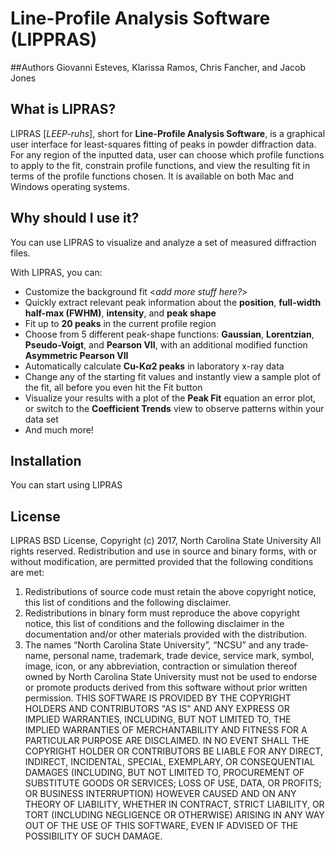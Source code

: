 # Line-Profile Analysis Software (LIPPRAS)

##Authors
Giovanni Esteves, Klarissa Ramos, Chris Fancher, and Jacob Jones

## What is LIPRAS?
LIPRAS [*LEEP-ruhs*], short for **Line-Profile Analysis Software**, is a graphical user interface for least-squares fitting of peaks in powder diffraction data. For any region of the inputted data, user can choose which profile functions to apply to the fit, constrain profile functions, and view the resulting fit in terms of the profile functions chosen. It is available on both Mac and Windows operating systems.

## Why should I use it?
You can use LIPRAS to visualize and analyze a set of measured diffraction files. 

With LIPRAS, you can:

* Customize the background fit <*add more stuff here?*> 
* Quickly extract relevant peak information about the **position**, **full-width half-max (FWHM)**, **intensity**, and **peak shape**
* Fit up to **20 peaks** in the current profile region
* Choose from 5 different peak-shape functions: **Gaussian**, **Lorentzian**, **Pseudo-Voigt**, and **Pearson VII**, with an additional modified function **Asymmetric Pearson VII**
* Automatically calculate **Cu-K$\alpha$2 peaks** in laboratory x-ray data
* Change any of the starting fit values and instantly view a sample plot of the fit, all before you even hit the Fit button
* Visualize your results with a plot of the **Peak Fit** equation an error plot, or switch to the **Coefficient Trends** view to observe patterns within your data set
* And much more!


## Installation
You can start using LIPRAS  


## License
LIPRAS BSD License,
Copyright (c) 2017, North Carolina State University
All rights reserved.
Redistribution and use in source and binary forms, with or without modification, are permitted provided
that the following conditions are met:

1. Redistributions of source code must retain the above copyright notice, this list of conditions and the
following disclaimer.
2. Redistributions in binary form must reproduce the above copyright notice, this list of conditions and
the following disclaimer in the documentation and/or other materials provided with the distribution.
3. The names “North Carolina State University”, “NCSU” and any trade‐name, personal name,
trademark, trade device, service mark, symbol, image, icon, or any abbreviation, contraction or
simulation thereof owned by North Carolina State University must not be used to endorse or promote
products derived from this software without prior written permission.
THIS SOFTWARE IS PROVIDED BY THE COPYRIGHT HOLDERS AND CONTRIBUTORS "AS IS" AND ANY
EXPRESS OR IMPLIED WARRANTIES, INCLUDING, BUT NOT LIMITED TO, THE IMPLIED WARRANTIES OF
MERCHANTABILITY AND FITNESS FOR A PARTICULAR PURPOSE ARE DISCLAIMED. IN NO EVENT SHALL
THE COPYRIGHT HOLDER OR CONTRIBUTORS BE LIABLE FOR ANY DIRECT, INDIRECT, INCIDENTAL,
SPECIAL, EXEMPLARY, OR CONSEQUENTIAL DAMAGES (INCLUDING, BUT NOT LIMITED TO,
PROCUREMENT OF SUBSTITUTE GOODS OR SERVICES; LOSS OF USE, DATA, OR PROFITS; OR BUSINESS
INTERRUPTION) HOWEVER CAUSED AND ON ANY THEORY OF LIABILITY, WHETHER IN CONTRACT, STRICT
LIABILITY, OR TORT (INCLUDING NEGLIGENCE OR OTHERWISE) ARISING IN ANY WAY OUT OF THE USE OF
THIS SOFTWARE, EVEN IF ADVISED OF THE POSSIBILITY OF SUCH DAMAGE.